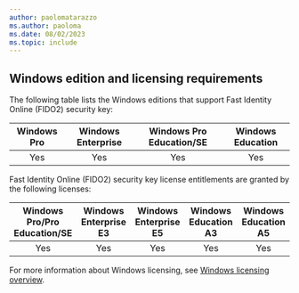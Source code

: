 ```yaml
---
author: paolomatarazzo
ms.author: paoloma
ms.date: 08/02/2023
ms.topic: include
---
```


## Windows edition and licensing requirements

The following table lists the Windows editions that support Fast Identity Online (FIDO2) security key:

|Windows Pro|Windows Enterprise|Windows Pro Education/SE|Windows Education|
|:---:|:---:|:---:|:---:|
|Yes|Yes|Yes|Yes|

Fast Identity Online (FIDO2) security key license entitlements are granted by the following licenses:

|Windows Pro/Pro Education/SE|Windows Enterprise E3|Windows Enterprise E5|Windows Education A3|Windows Education A5|
|:---:|:---:|:---:|:---:|:---:|
|Yes|Yes|Yes|Yes|Yes|

For more information about Windows licensing, see [Windows licensing overview](/windows/whats-new/windows-licensing).
